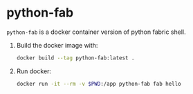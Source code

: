 # python-fab

`python-fab` is a docker container version of python fabric shell.
1. Build the docker image with:
    ```bash
    docker build --tag python-fab:latest .
    ```
1. Run docker:
    ```bash
    docker run -it --rm -v $PWD:/app python-fab fab hello
    ```